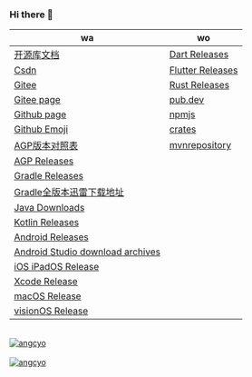 <!-- <img align="right" width="50%"
    src="https://github-readme-stats.vercel.app/api?username=angcyo&show_icons=true&include_all_commits=true"
    alt="angcyo" style="margin-top:100%" /> -->

### Hi there 👋

|wa|wo|
|--|--|
| [开源库文档](https://angcyo.gitee.io/doc)                                                                          | [Dart Releases](https://github.com/dart-lang/sdk/tags) 
| [Csdn](https://angcyo.blog.csdn.net)                                                                             | [Flutter Releases](https://github.com/flutter/flutter/tags) 
| [Gitee](https://gitee.com/angcyo)                                                                                | [Rust Releases](https://github.com/rust-lang/rust/tags) 
| [Gitee page](https://angcyo.gitee.io/)                                                                           | [pub.dev](https://pub.dev/)
| [Github page](https://angcyo.github.io/)                                                                         | [npmjs](https://www.npmjs.com/)
| [Github Emoji](https://www.webfx.com/tools/emoji-cheat-sheet/)                                                   | [crates](https://crates.io/)
| [AGP版本对照表](https://developer.android.google.cn/studio/releases/gradle-plugin?hl=zh_cn#updating-gradle)        | [mvnrepository](https://mvnrepository.com/)
| [AGP Releases](https://mvnrepository.com/artifact/com.android.application/com.android.application.gradle.plugin)  |
| [Gradle Releases](https://gradle.org/releases/)
| [Gradle全版本迅雷下载地址](https://angcyo.blog.csdn.net/article/details/78357512#Gradle_376)
| [Java Downloads](https://www.oracle.com/hk/java/technologies/downloads/)
| [Kotlin Releases](https://github.com/JetBrains/kotlin/tags)
| [Android Releases](https://developer.android.com/about/versions)
| [Android Studio download archives](https://developer.android.com/studio/archive)
| [iOS iPadOS Release](https://developer.apple.com/documentation/ios-ipados-release-notes)
| [Xcode Release](https://developer.apple.com/documentation/xcode-release-notes)
| [macOS Release](https://developer.apple.com/documentation/macos-release-notes/)
| [visionOS Release](https://developer.apple.com/documentation/visionos-release-notes)

<!--
<div>
  <a href="https://github.com/angcyo">
   <img align="center" src="https://github-readme-stats.vercel.app/api?username=angcyo&show_icons=true&include_all_commits=true" alt="angcyo" />
  </a>
</div>
-->

<br />
<div>
    <a href="https://github.com/angcyo">
        <img align="center" src="https://github-readme-stats.vercel.app/api/top-langs/?username=angcyo&layout=compact"
            alt="angcyo" />
    </a>
    <br />
    <br />
    <a href="https://github.com/angcyo">
    <img align="center"
        src="https://github-readme-stats.vercel.app/api?username=angcyo&show_icons=true&include_all_commits=true"
        alt="angcyo" />
    </a>
</div>


<!--
**angcyo/angcyo** is a ✨ _special_ ✨ repository because its `README.md` (this file) appears on your GitHub profile.

Here are some ideas to get you started:

- 🔭 I’m currently working on ...
- 🌱 I’m currently learning ...
- 👯 I’m looking to collaborate on ...
- 🤔 I’m looking for help with ...
- 💬 Ask me about ...
- 📫 How to reach me: ...
- 😄 Pronouns: ...
- ⚡ Fun fact: ...
-->
